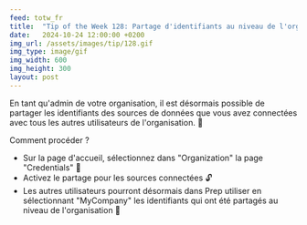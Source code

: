 ```yaml
---
feed: totw_fr
title:  "Tip of the Week 128: Partage d'identifiants au niveau de l'organisation ! 🗝️"
date:   2024-10-24 12:00:00 +0200
img_url: /assets/images/tip/128.gif
img_type: image/gif
img_width: 600
img_height: 300
layout: post
---
```


En tant qu'admin de votre organisation, il est désormais possible de partager les identifiants des sources de données que vous avez connectées avec tous les autres utilisateurs de l'organisation. 🤝  

Comment procéder ?
  * Sur la page d'accueil, sélectionnez dans "Organization" la page "Credentials" 🔐
  * Activez le partage pour les sources connectées 🔓
  * Les autres utilisateurs pourront désormais dans Prep utiliser en sélectionnant "MyCompany" les identifiants qui ont été partagés au niveau de l'organisation 🏢
